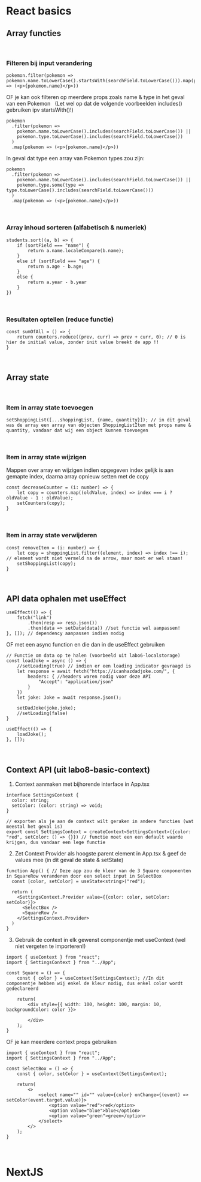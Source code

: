 # React basics

## Array functies

&nbsp;
### Filteren bij input verandering
```
pokemon.filter(pokemon => pokemon.name.toLowerCase().startsWith(searchField.toLowerCase())).map(pokemon => (<p>{pokemon.name}</p>))
```
OF je kan ook filteren op meerdere props zoals name & type in het geval van een Pokemon
&nbsp;
(Let wel op dat de volgende voorbeelden includes() gebruiken ipv startsWith()!)
```
pokemon
  .filter(pokemon => 
    pokemon.name.toLowerCase().includes(searchField.toLowerCase()) || 
    pokemon.type.toLowerCase().includes(searchField.toLowerCase())
  )
  .map(pokemon => (<p>{pokemon.name}</p>))
```
In geval dat type een array van Pokemon types zou zijn:
```
pokemon
  .filter(pokemon => 
    pokemon.name.toLowerCase().includes(searchField.toLowerCase()) || 
    pokemon.type.some(type => type.toLowerCase().includes(searchField.toLowerCase()))
  )
  .map(pokemon => (<p>{pokemon.name}</p>))
```

&nbsp;
### Array inhoud sorteren (alfabetisch & numeriek)
```
students.sort((a, b) => {
    if (sortField === "name") {
        return a.name.localeCompare(b.name);
    }
    else if (sortField === "age") {
        return a.age - b.age;
    }
    else {
        return a.year - b.year
    }
})
```

&nbsp;
### Resultaten optellen (reduce functie)
```
const sumOfAll = () => {
    return counters.reduce((prev, curr) => prev + curr, 0); // 0 is hier de initial value, zonder init value breekt de app !!
}
```
&nbsp;
## Array state

&nbsp;
### Item in array state toevoegen
```
setShoppingList([...shoppingList, {name, quantity}]); // in dit geval was de array een array van objecten ShoppingListItem met props name & quantity, vandaar dat wij een object kunnen toevoegen
```

&nbsp;
### Item in array state wijzigen 
Mappen over array en wijzigen indien opgegeven index gelijk is aan gemapte index, daarna array opnieuw setten met de copy
```
const decreaseCounter = (i: number) => {
    let copy = counters.map((oldValue, index) => index === i ? oldValue - 1 : oldValue);
    setCounters(copy);
}
```

&nbsp;
### Item in array state verwijderen
```
const removeItem = (i: number) => {
    let copy = shoppingList.filter((element, index) => index !== i); // element wordt niet vermeld na de arrow, maar moet er wel staan!
    setShoppingList(copy);
}
```

&nbsp;
&nbsp;

## API data ophalen met useEffect
```
useEffect(() => {
    fetch("link")
        .then(resp => resp.json())
        .then(data => setData(data)) //set functie wel aanpassen!
}, []); // dependency aanpassen indien nodig
```
OF met een async function en die dan in de useEffect gebruiken
```
// Functie om data op te halen (voorbeeld uit labo6-localstorage)
const loadJoke = async () => {
    //setLoading(true) // indien er een loading indicator gevraagd is
    let response = await fetch("https://icanhazdadjoke.com/", {
        headers: { //headers waren nodig voor deze API
            "Accept": "application/json"
        }
    })
    let joke: Joke = await response.json();

    setDadJoke(joke.joke);
    //setLoading(false)
}

useEffect(() => {
    loadJoke();
}, []);
```
&nbsp;
&nbsp;

## Context API (uit labo8-basic-context)

1. Context aanmaken met bijhorende interface in App.tsx
```
interface SettingsContext {
  color: string;
  setColor: (color: string) => void;
}

// exporten als je aan de context wilt geraken in andere functies (wat meestal het geval is)
export const SettingsContext = createContext<SettingsContext>({color: "red", setColor: () => {}}) // functie moet een een default waarde krijgen, dus vandaar een lege functie
```

2. Zet Context Provider als hoogste parent element in App.tsx & geef de values mee (in dit geval de state & setState)
```
function App() { // Deze app zou de kleur van de 3 Square componenten in SquareRow veranderen door een select input in SelectBox
  const [color, setColor] = useState<string>("red");

  return (
    <SettingsContext.Provider value={{color: color, setColor: setColor}}>
      <SelectBox />
      <SquareRow />
    </SettingsContext.Provider>
  )
}
```

3. Gebruik de context in elk gewenst componentje met useContext (wel niet vergeten te importeren!)
```
import { useContext } from "react";
import { SettingsContext } from "../App";

const Square = () => {
    const { color } = useContext(SettingsContext); //In dit componentje hebben wij enkel de kleur nodig, dus enkel color wordt gedeclareerd

    return(
        <div style={{ width: 100, height: 100, margin: 10, backgroundColor: color }}>
            
        </div>
    );
}
```
OF je kan meerdere context props gebruiken
```
import { useContext } from "react";
import { SettingsContext } from "../App";

const SelectBox = () => {
    const { color, setColor } = useContext(SettingsContext);

    return(
        <>
            <select name="" id="" value={color} onChange={(event) => setColor(event.target.value)}>
                <option value="red">red</option>
                <option value="blue">blue</option>
                <option value="green">green</option>
            </select>
        </>
    );
}
```

&nbsp;
&nbsp;

# NextJS